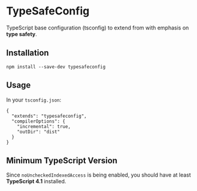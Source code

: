 # TypeSafeConfig

TypeScript base configuration (tsconfig) to extend from with emphasis on **type safety**.

## Installation

```shell
npm install --save-dev typesafeconfig
```

## Usage

In your `tsconfig.json`:

```jsonc
{
  "extends": "typesafeconfig",
  "compilerOptions": {
    "incremental": true,
    "outDir": "dist"
  }
}
```

## Minimum TypeScript Version

Since `noUncheckedIndexedAccess` is being enabled, you should have at least **TypeScript 4.1** installed.

